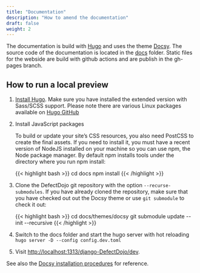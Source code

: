 ```yaml
---
title: "Documentation"
description: "How to amend the documentation"
draft: false
weight: 2
---
```


The documentation is build with [Hugo](https://gohugo.io/) and uses the theme [Docsy](https://www.docsy.dev). The source code
of the documentation is located in the [docs](https://github.com/DefectDojo/django-DefectDojo/tree/dev/doc) folder.
Static files for the webside are build with github actions and are publish in the gh-pages branch.

## How to run a local preview

1. [Install Hugo](https://gohugo.io/getting-started/installing/). Make sure you have installed the extended version with Sass/SCSS support. Please note there are various Linux packages available on [Hugo GitHub](https://github.com/gohugoio/hugo/releases)

2. Install JavaScript packages

    To build or update your site’s CSS resources, you also need PostCSS to create the final assets. If you need to install it, you must have a recent version of NodeJS installed on your machine so you can use npm, the Node package manager. By default npm installs tools under the directory where you run npm install:

    {{< highlight bash >}}
    cd docs
    npm install
    {{< /highlight >}}

3. Clone the DefectDojo git repository with the option `--recurse-submodules`. If you have already cloned the repository, make sure that you have checked out out the Docsy theme or use `git submodule` to check it out:

    {{< highlight bash >}}
    cd docs/themes/docsy
    git submodule update --init --recursive
    {{< /highlight >}}

4. Switch to the docs folder and start the hugo server with hot reloading `hugo server -D --config config.dev.toml`
5. Visit [http://localhost:1313/django-DefectDojo/dev](http://localhost:1313/django-DefectDojo/dev).

See also the [Docsy installation procedures](https://www.docsy.dev/docs/getting-started/) for reference.
